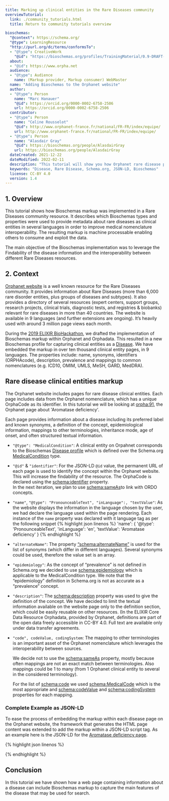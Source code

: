 ```yaml
---
title: Marking up clinical entities in the Rare Diseases community
overviewTutorial:
  link: ./community_tutorials.html
  title: Return to community tutorials overview

bioschemas:
  "@context": https://schema.org/
  "@type": LearningResource
  "http://purl.org/dc/terms/conformsTo":
  - "@type": CreativeWork
    "@id": "https://bioschemas.org/profiles/TrainingMaterial/0.9-DRAFT-2020_12_08/"
  about:
  - "@id": https://www.orpha.net
  audience:
  - "@type": Audience
    name: (Markup provider, Markup consumer) WebMaster
  name: "Adding Bioschemas to the Orphanet website"
  author:
  - "@type": Person
    name: "Marc Hanauer"
    "@id": https://orcid.org/0000-0002-6758-2506
    url: https://orcid.org/0000-0002-6758-2506
  contributor:
  - "@type": Person
    name: "Celine Rousselot"
    "@id": http://www.orphanet-france.fr/national/FR-FR/index/equipe/
    url: http://www.orphanet-france.fr/national/FR-FR/index/equipe/
  - "@type": Person
    name: "Alasdair Gray"
    "@id": https://bioschemas.org/people/AlasdairGray
    url: https://bioschemas.org/people/AlasdairGray
  dateCreated: 2021-12-22
  dateModified: 2022-02-11
  description: "This tutorial will show you how Orphanet rare disease pages were annotated with Bioschemas."
  keywords: "Disease, Rare Disease, Schema.org, JSON-LD, Bioschemas"
  license: CC-BY 4.0
  version: 1.4
---
```


## 1. Overview

This tutorial shows how Bioschemas markup was implemented in a Rare Diseases community resource. It describes which Bioschemas types and properties were used to provide metadata about rare diseases as clinical entities in several languages in order to improve medical nomenclature interoperability.  The resulting markup is machine processable enabling others to consume and exploit the data.

The main objective of the Bioschemas implementation was to leverage the Findability of the disease information and the interoperability between different Rare Diseases resources.

## 2. Context

[Orphanet website](https://www.orpha.net) is a well known resource for the Rare Diseases community. It provides information about Rare Diseases (more than 6,000 rare disorder entities, plus groups of diseases and subtypes). It also provides a directory of several resources (expert centers, support groups, research projects, clinical trials, diagnostic tests, and registries & biobanks) relevant for rare diseases in more than 40 countries. The website is available in 9 languages (and further extensions are ongoing). It’s heavily used with around 3 million page views each month.

During the [2019 ELIXIR BioHackathon](https://2019.biohackathon-europe.org/), we drafted the implementation of Bioschemas markup within Orphanet and Orphadata. This resulted in a new Bioschemas profile for capturing clinical entities as a [Disease](https://bioschemas.org/profiles/Disease/). We have embedded the markup in over ten thousand clinical entity pages, in 9 languages. The properties include: name, synonyms, identifiers (ORPHAcode), description, prevalence and mappings to common nomenclatures (e.g. ICD10, OMIM, UMLS, MeSH, GARD, MedDRA).

## Rare disease clinical entities markup

The Orphanet website includes pages for rare disease clinical entities. Each page includes data from the Orphanet nomenclature, which has a unique OrphaCode as its identifier. In this tutorial we will be looking at [orpha:91](https://www.orpha.net/consor/cgi-bin/OC_Exp.php?lng=en&Expert=91), the Orphanet page about 'Aromatase deficiency'.

Each page provides information about a disease including its preferred label and known synonyms, a definition of the concept, epidemiological information, mappings to other terminologies, inheritance mode, age of onset, and often structured textual information.

- `"@type": "MedicalCondition"`:
  A clinical entity on Orpahnet corresponds to the Bioschemas [Disease profile](https://bioschemas.org/profiles/Disease/) which is defined over the Schema.org [MedicalCondition](https://schema.org/MedicalCondition) type.

- `"@id"` & `"identifier"`:
  For the JSON-LD `@id` value, the permanent URL of each page is used to identify the concept within the Orphanet website. This will increase the findability of the resource. The OrphaCode is declared using the [schema:identifier](https://schema.org/identifier) property.  
  In the next iteration, we plan to use [schema:sameAs](https://schema.org/sameAs)to link with ORDO concepts.

- `"name"`,  `"@type": "PronounceableText", "inLanguage":, "textValue"`:
  As the website displays the information in the language chosen by the user, we had declare the language used within the page rendering. Each instance of the `name` property was declared with it language tag as per the following snippet
  {% highlight json linenos %}
    'name': {
      '@type': 'PronounceableText',
      'inLanguage': 'en',
      'textValue': 'Aromatase deficiency'
    }
  {% endhighlight %}

- `"alternateName"`:
  The property [“schema:alternateName”](https://schema.org/alternateName) is used for the list of synonyms (which differ in different languages). Several synonyms could be used, therefore the value set is an array.

- `"epidemiology"`:
  As the concept of “prevalence” is not defined in Schema.org we decided to use [schema:epidemiology](https://schema.org/epidemiology) which is applicable to the MedicalCondition type. We note that the “epidemiology” definition in Schema.org is not as accurate as a “prevalence” concept.

- `"description"`:
  The [schema:description](https://schema.org/description) property was used to give the definition of the concept. We have decided to limit the textual information available on the website page only to the definition section, which could be easily reusable on other resources. (In the ELIXIR Core Data Resource Orphadata, provided by Orphanet, definitions are part of the open data freely accessible in CC-BY 4.0. Full text are available only under data transfer agreements.

- `"code", codeValue, codingSystem`:
  The mapping to other terminologies is an important asset of the Orphanet nomenclature which leverages the interoperability between sources.

  We decide not to use the [schema:sameAs](https://schema.org/sameAs) property, mostly because often mappings are not an exact match between terminologies. Also mappings could be 1 to many (from 1 Orphanet clinical entity to several in the considered terminology).

  For the list of [schema:code](https://schema.org/code) we used [schema:MedicalCode](https://schema.org/MedicalCode) which is the most appropriate and [schema:codeValue](https://schema.org/codeValue) and [schema:codingSystem](https://schema.org/codingSystem) properties for each mapping.

### Complete Example as JSON-LD
To ease the process of embedding the markup within each disease page on the Orphanet website, the framework that generates the HTML page content was extended to add the markup within a JSON-LD script tag.
As an example here is the JSON-LD for the [Aromatase deficiency page](https://www.orpha.net/consor/cgi-bin/OC_Exp.php?lng=en&Expert=91).

{% highlight json linenos %}
<script type="application/ld+json">
{
  "@context": "http://schema.org/",
  "@type": "MedicalCondition",
  "@id": "http://www.orpha.net/consor/cgi-bin/OC_Exp.php?lng=en&Expert=91",
  "identifier": "91",
  "name": {
    "@type": "PronounceableText",
    "inLanguage": "EN",
    "textValue": "Aromatase deficiency"
  },
  "alternateName": [
    "Congenital estrogen deficiency"
  ],
  "epidemiology": "Prevalence : <1 / 1 000 000",
  "code": [
    {
      "@type": "MedicalCode",
      "codeValue": "ORPHA:91",
      "codingSystem": "ORPHAcode"
    },
    {
      "@type": "MedicalCode",
      "codeValue": "E25.8",
      "codingSystem": "ICD-10"
    },
    {
      "@type": "MedicalCode",
      "codeValue": "613546",
      "codingSystem": "OMIM"
    },
    {
      "@type": "MedicalCode",
      "codeValue": "C0853662",
      "codingSystem": "UMLS"
    },
    {
      "@type": "MedicalCode",
      "codeValue": "C0878680",
      "codingSystem": "UMLS"
    },
    {
      "@type": "MedicalCode",
      "codeValue": "C1960539",
      "codingSystem": "UMLS"
    },
    {
      "@type": "MedicalCode",
      "codeValue": "C537436",
      "codingSystem": "MeSH"
    },
    {
      "@type": "MedicalCode",
      "codeValue": "365",
      "codingSystem": "GARD"
    }
  ],
  "description": "A rare disorder that disrupts the synthesis of estradiol, resulting in hirsutism of mothers during gestation of an affected child; pseudohermaphroditism and virilization in women; and tall stature, osteoporosis and obesity in men."
}
</script>
{% endhighlight %}

## Conclusion

In this tutorial we have shown how a web page containing information about a disease can include Bioschemas markup to capture the main features of the disease that may be used for search.
